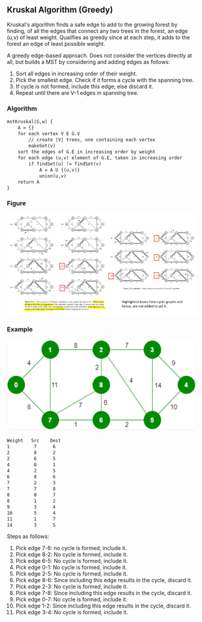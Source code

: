 ## Kruskal Algorithm (Greedy)

Kruskal's algorithm finds a safe edge to add to the growing forest by finding, of all the edges that connect any two trees in the forest, an edge (u,v) of least weight. Qualifies as greedy since at each step, it adds to the forest an edge of least possible weight.

A greedy edge-based approach. Does not consider the vertices directly at all, but builds a MST by considering and adding edges as follows:

1. Sort all edges in increasing order of their weight.
2. Pick the smallest edge. Check if it forms a cycle with the spanning tree.
3. If cycle is not formed, include this edge; else discard it.
4. Repeat until there are V-1 edges in spanning tree.

### Algorithm

```
mstKruskal(G,w) {
    A = {}
    for each vertex V E G.V
        // create |V| trees, one containing each vertex
        makeSet(v)
    sort the edges of G.E in increasing order by weight
    for each edge (u,v) element of G.E, taken in increasing order
        if findSet(u) != findSet(v)
            A = A U {(u,v)}
            union(u,v)
    return A
}
```

### Figure

<img src="../../../assets/graphs-MST-kruskal.PNG">

### Example

<img src="../../../assets/kruskal-example.PNG">

```
Weight   Src    Dest
1         7      6
2         8      2
2         6      5
4         0      1
4         2      5
6         8      6
7         2      3
7         7      8
8         0      7
8         1      2
9         3      4
10        5      4
11        1      7
14        3      5
```

Steps as follows:

1. Pick edge 7-6: no cycle is formed, include it.
2. Pick edge 8-2: No cycle is formed, include it.
3. Pick edge 6-5: No cycle is formed, include it.
4. Pick edge 0-1: No cycle is formed, include it.
5. Pick edge 2-5: No cycle is formed, include it.
6. Pick edge 8-6: Since including this edge results in the cycle, discard it.
7. Pick edge 2-3: No cycle is formed, include it.
8. Pick edge 7-8: Since including this edge results in the cycle, discard it.
9. Pick edge 0-7: No cycle is formed, include it.
10. Pick edge 1-2: Since including this edge results in the cycle, discard it.
11. Pick edge 3-4: No cycle is formed, include it.
